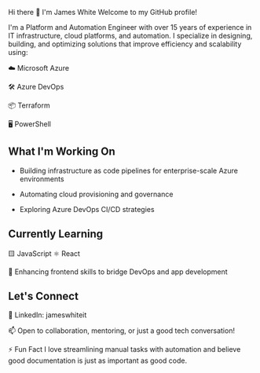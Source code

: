 Hi there 👋 I'm James White
Welcome to my GitHub profile!

I'm a Platform and Automation Engineer with over 15 years of experience in IT infrastructure, cloud platforms, and automation. I specialize in designing, building, and optimizing solutions that improve efficiency and scalability using:

☁️ Microsoft Azure

🛠️ Azure DevOps

📦 Terraform

🖥️ PowerShell

## What I'm Working On
- Building infrastructure as code pipelines for enterprise-scale Azure environments

- Automating cloud provisioning and governance

- Exploring Azure DevOps CI/CD strategies

## Currently Learning
🟨 JavaScript
⚛️ React

📐 Enhancing frontend skills to bridge DevOps and app development

## Let's Connect
💼 LinkedIn: jameswhiteit

📫 Open to collaboration, mentoring, or just a good tech conversation!

⚡ Fun Fact
I love streamlining manual tasks with automation and believe good documentation is just as important as good code.


